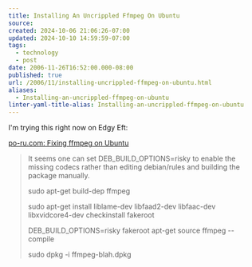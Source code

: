 ```yaml
---
title: Installing An Uncrippled Ffmpeg On Ubuntu
source: 
created: 2024-10-06 21:06:26-07:00
updated: 2024-10-10 14:59:59-07:00
tags:
  - technology
  - post
date: 2006-11-26T16:52:00.000-08:00
published: true
url: /2006/11/installing-uncrippled-ffmpeg-on-ubuntu.html
aliases:
  - Installing-an-uncrippled-ffmpeg-on-ubuntu
linter-yaml-title-alias: Installing-an-uncrippled-ffmpeg-on-ubuntu
---
```



I'm trying this right now on Edgy Eft:  
  
[po-ru.com: Fixing ffmpeg on Ubuntu](http://po-ru.com/diary/fixing-ffmpeg-on-ubuntu/)  

> It seems one can set DEB\_BUILD\_OPTIONS=risky to enable the missing codecs rather than editing debian/rules and building the package manually.  
>   
>   
>   
> sudo apt-get build-dep ffmpeg  
>   
>   
>   
> sudo apt-get install liblame-dev libfaad2-dev libfaac-dev libxvidcore4-dev checkinstall fakeroot  
>   
>   
>   
> DEB\_BUILD\_OPTIONS=risky fakeroot apt-get source ffmpeg --compile  
>   
>   
>   
> sudo dpkg -i ffmpeg-blah.dpkg